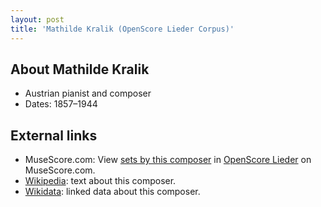 ```yaml
---
layout: post
title: 'Mathilde Kralik (OpenScore Lieder Corpus)'
---
```


## About Mathilde Kralik

- Austrian pianist and composer
- Dates: 1857–1944

## External links

- MuseScore.com: View [sets by this composer] in [OpenScore Lieder] on MuseScore.com.
- [Wikipedia]: text about this composer.
- [Wikidata]: linked data about this composer.

[Wikipedia]: https://en.wikipedia.org/wiki/Mathilde_Kralik
[Wikidata]: https://www.wikidata.org/wiki/Q89972
[sets by this composer]: https://musescore.com/openscore-lieder-corpus/sets?order=title&text=Kralik,+Mathilde
[OpenScore Lieder]: https://musescore.com/openscore-lieder-corpus

